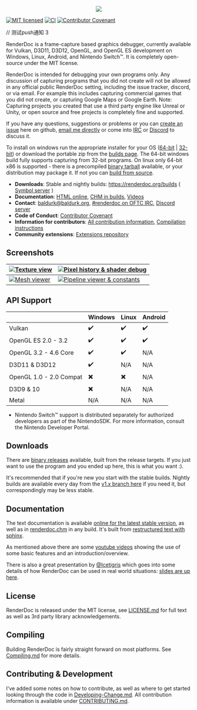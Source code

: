 <p align="center"><img src="https://user-images.githubusercontent.com/661798/36482670-f81601c0-170b-11e8-8adb-2365b346ac27.png" /></p>

[![MIT licensed](https://img.shields.io/badge/license-MIT-blue.svg)](LICENSE.md)
[![CI](https://github.com/baldurk/renderdoc/workflows/CI/badge.svg?branch=actions-test&event=push)](https://github.com/baldurk/renderdoc/actions)
[![Contributor Covenant](https://img.shields.io/badge/Contributor%20Covenant-v2.0%20adopted-ff69b4.svg)](docs/CODE_OF_CONDUCT.md) 

// 测试push通知 3

RenderDoc is a frame-capture based graphics debugger, currently available for Vulkan, D3D11, D3D12, OpenGL, and OpenGL ES development on Windows, Linux, Android, and Nintendo Switch&trade;. It is completely open-source under the MIT license.

RenderDoc is intended for debugging your own programs only. Any discussion of capturing programs that you did not create will not be allowed in any official public RenderDoc setting, including the issue tracker, discord, or via email. For example this includes capturing commercial games that you did not create, or capturing Google Maps or Google Earth. Note: Capturing projects you created that use a third party engine like Unreal or Unity, or open source and free projects is completely fine and supported.

If you have any questions, suggestions or problems or you can [create an issue](https://github.com/baldurk/renderdoc/issues/new/choose) here on github, [email me directly](mailto:baldurk@baldurk.org) or come into [IRC](https://webchat.oftc.net/?channels=renderdoc) or [Discord](https://discord.gg/ahq6yRB) to discuss it.

To install on windows run the appropriate installer for your OS ([64-bit](https://renderdoc.org/stable/latest/RenderDoc_latest_64.msi) | [32-bit](https://renderdoc.org/stable/latest/RenderDoc_latest_32.msi)) or download the portable zip from the [builds page](https://renderdoc.org/builds). The 64-bit windows build fully supports capturing from 32-bit programs. On linux only 64-bit x86 is supported - there is a precompiled [binary tarball](https://renderdoc.org/stable/latest/renderdoc_latest.tar.gz) available, or your distribution may package it. If not you can [build from source](docs/CONTRIBUTING/Compiling.md).

* **Downloads**: Stable and nightly builds: https://renderdoc.org/builds ( [Symbol server](https://renderdoc.org/symbols) )
* **Documentation**: [HTML online](https://renderdoc.org/docs), [CHM in builds](https://renderdoc.org/docs/renderdoc.chm), [Videos](https://www.youtube.com/user/baldurkarlsson)
* **Contact**: [baldurk@baldurk.org](mailto:baldurk@baldurk.org), [#renderdoc on OFTC IRC](https://webchat.oftc.net/?channels=renderdoc), [Discord server](https://discord.gg/ahq6yRB)
* **Code of Conduct**: [Contributor Covenant](docs/CODE_OF_CONDUCT.md)
* **Information for contributors**: [All contribution information](docs/CONTRIBUTING.md), [Compilation instructions](docs/CONTRIBUTING/Compiling.md)
* **Community extensions**: [Extensions repository](https://github.com/baldurk/renderdoc-contrib)

Screenshots
--------------

| [ ![Texture view](https://renderdoc.org/fp/ts_screen1.jpg?2) ](https://renderdoc.org/fp/screen1.jpg) | [ ![Pixel history & shader debug](https://renderdoc.org/fp/ts_screen2.jpg?2) ](https://renderdoc.org/fp/screen2.png) |
| --- | --- |
| [ ![Mesh viewer](https://renderdoc.org/fp/ts_screen3.jpg?2) ](https://renderdoc.org/fp/screen3.png) | [ ![Pipeline viewer & constants](https://renderdoc.org/fp/ts_screen4.jpg?2) ](https://renderdoc.org/fp/screen4.png) |

API Support
--------------

|                          | Windows                  | Linux                    | Android                   |
| ------------------------ | ------------------------ | ------------------------ | ------------------------  |
| Vulkan                   | :heavy_check_mark:       | :heavy_check_mark:       | :heavy_check_mark:        |
| OpenGL ES 2.0 - 3.2      | :heavy_check_mark:       | :heavy_check_mark:       | :heavy_check_mark:        |
| OpenGL 3.2 - 4.6 Core    | :heavy_check_mark:       | :heavy_check_mark:       |  N/A                      |
| D3D11 & D3D12            | :heavy_check_mark:       |  N/A                     |  N/A                      |
| OpenGL 1.0 - 2.0 Compat  | :heavy_multiplication_x: | :heavy_multiplication_x: |  N/A                      |
| D3D9 & 10                | :heavy_multiplication_x: |  N/A                     |  N/A                      |
| Metal                    |  N/A                     |  N/A                     |  N/A                      |

* Nintendo Switch&trade; support is distributed separately for authorized developers as part of the NintendoSDK. For more information, consult the Nintendo Developer Portal.

Downloads
--------------

There are [binary releases](https://renderdoc.org/builds) available, built from the release targets. If you just want to use the program and you ended up here, this is what you want :).

It's recommended that if you're new you start with the stable builds. Nightly builds are available every day from the [v1.x branch here](https://renderdoc.org/builds#nightly) if you need it, but correspondingly may be less stable.

Documentation
--------------

The text documentation is available [online for the latest stable version](https://renderdoc.org/docs/), as well as in [renderdoc.chm](https://renderdoc.org/docs/renderdoc.chm) in any build. It's built from [restructured text with sphinx](docs).

As mentioned above there are some [youtube videos](https://www.youtube.com/user/baldurkarlsson) showing the use of some basic features and an introduction/overview.

There is also a great presentation by [@Icetigris](https://twitter.com/Icetigris) which goes into some details of how RenderDoc can be used in real world situations: [slides are up here](https://docs.google.com/presentation/d/1LQUMIld4SGoQVthnhT1scoA3k4Sg0as14G4NeSiSgFU/edit#slide=id.p).

License
--------------

RenderDoc is released under the MIT license, see [LICENSE.md](LICENSE.md) for full text as well as 3rd party library acknowledgements.

Compiling
---------

Building RenderDoc is fairly straight forward on most platforms. See [Compiling.md](docs/CONTRIBUTING/Compiling.md) for more details.

Contributing & Development
--------------

I've added some notes on how to contribute, as well as where to get started looking through the code in [Developing-Change.md](docs/CONTRIBUTING/Developing-Change.md). All contribution information is available under [CONTRIBUTING.md](docs/CONTRIBUTING.md).

